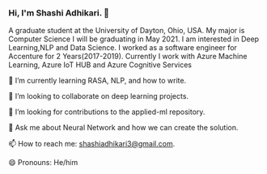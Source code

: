 ### Hi, I'm Shashi Adhikari. 👋

<!--
**ShashiAdhikari/ShashiAdhikari** is a ✨ _special_ ✨ repository because its `README.md` (this file) appears on your GitHub profile.-->
A graduate student at the University of Dayton, Ohio, USA. My major is Computer Science I will be graduating in May 2021. 
I am interested in Deep Learning,NLP and Data Science.
I worked as a software engineer for Accenture for 2 Years(2017-2019).
Currently I work with Azure Machine Learning, Azure IoT HUB and Azure Cognitive Services 


🌱 I’m currently learning RASA, NLP, and how to write.

👯 I’m looking to collaborate on deep learning projects.

🤔 I’m looking for contributions to the applied-ml repository.

💬 Ask me about Neural Network and how we can create the solution.

📫 How to reach me: shashiadhikari3@gmail.com.

😄 Pronouns: He/him

